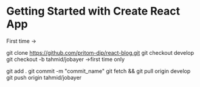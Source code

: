 # Getting Started with Create React App

First time ->

git clone https://github.com/pritom-dip/react-blog.git
git checkout develop
git checkout -b tahmid/jobayer ->first time only



git add .
git commit -m "commit_name"
git fetch && git pull origin develop
git push origin tahmid/jobayer